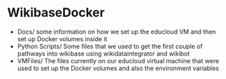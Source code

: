 # WikibaseDocker
- Docs/ some information on how we set up the educloud VM and then set up Docker volumes inside it
- Python Scripts/ Some files that we used to get the first couple of pathways into wikibase using wikidataintegrator and wikibot
- VMFiles/ The files currently on our educloud virtual machine that were used to set up the Docker volumes and also the environment variables
